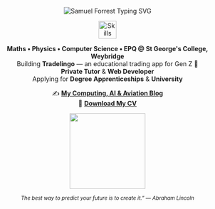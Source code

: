 <!-- ──────────────── HEADER ──────────────── -->
<p align="center">
  <img src="https://readme-typing-svg.demolab.com?font=Fira+Code&weight=700&size=32&pause=1000&color=00CFFF&width=480&lines=Hi%2C+I'm+Samuel+Forrest+%F0%9F%91%8B;Aspiring+Software+Engineer;Entrepreneur+%7C+Web+Developer+%7C+Tutor" alt="Samuel Forrest Typing SVG">
</p>

<!-- ──────────────── SKILLS ──────────────── -->
<p align="center">
  <img src="https://skillicons.dev/icons?i=python,js,html,css,figma,github,vscode" alt="Skills" height="40" />
</p>

<!-- ──────────────── INTRO ──────────────── -->
<p align="center">
  <b>Maths • Physics • Computer Science • EPQ @ St George's College, Weybridge</b><br>
  Building <b>Tradelingo</b> — an educational trading app for Gen Z 🚀<br>
  <b>Private Tutor</b> & <b>Web Developer</b><br>
  Applying for <b>Degree Apprenticeships</b> & <b>University</b>
</p>


<p align="center">
  ✍️ <a href="https://www.samuelforrest.me/blog"><b>My Computing, AI & Aviation Blog</b></a> <br>
  📄 <a href="https://www.samuelforrest.me/assets/cv.pdf"><b>Download My CV</b></a>
</p>

<div align="center">

</div>

<p align="center">
  <img src="https://github-readme-stats.vercel.app/api?username=samuelforrest&show_icons=true&theme=tokyonight&hide=prs,contribs&count_private=true" height="170">
</p>

<p align="center">
  <sub>
    <i>The best way to predict your future is to create it.” — Abraham Lincoln</i>
  </sub>
</p>

